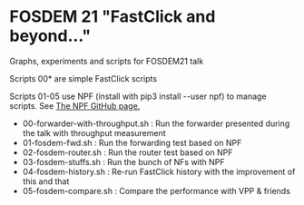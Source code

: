 # FOSDEM 21 "FastClick and beyond..."

Graphs, experiments and scripts for FOSDEM21 talk

Scripts 00\* are simple FastClick scripts

Scripts 01-05 use NPF (install with pip3 install --user npf) to manage scripts. See [The NPF GitHub page.](http://github.com/tbarbette/npf/)

 * 00-forwarder-with-throughput.sh : Run the forwarder presented during the talk with throughput measurement
 * 01-fosdem-fwd.sh : Run the forwarding test based on NPF
 * 02-fosdem-router.sh : Run the router test based on NPF
 * 03-fosdem-stuffs.sh : Run the bunch of NFs with NPF
 * 04-fosdem-history.sh : Re-run FastClick history with the improvement of this and that
 * 05-fosdem-compare.sh : Compare the performance with VPP & friends
